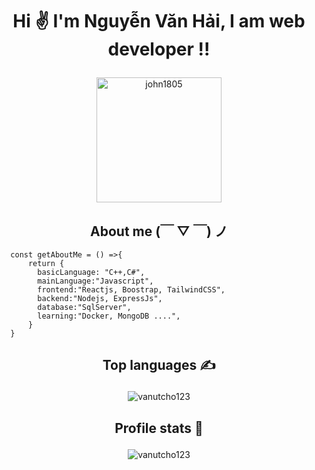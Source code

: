 
# <h1 align="center">Hi &#9996; I'm Nguyễn Văn Hải, I am web developer !!</p>

<p align="center">
	<a href="https://github.com/vanutcho123">
	<img src="https://avatars.githubusercontent.com/vanutcho123" width = "200" alt="john1805">
	</a>
</p>

<h2 align="center">About me (￣ ▽ ￣) ノ</h2>

```JS
  const getAboutMe = () =>{
      return {
        basicLanguage: "C++,C#",
        mainLanguage:"Javascript",
        frontend:"Reactjs, Boostrap, TailwindCSS",
        backend:"Nodejs, ExpressJs",
        database:"SqlServer",
        learning:"Docker, MongoDB ....",
      }
  }
```


## <p align="center">Top languages &#9997;</p>

<p align="center"><img src="https://github-readme-stats.vercel.app/api/top-langs?username=vanutcho123&show_icons=true&locale=en&theme=dark&layout=compact" alt="vanutcho123" /></p>

## <p align="center">Profile stats :musical_keyboard:</p>

<p align="center"><img src="https://github-readme-stats.vercel.app/api?username=vanutcho123&show_icons=true&locale=en&theme=dark" alt="vanutcho123" /></p>

